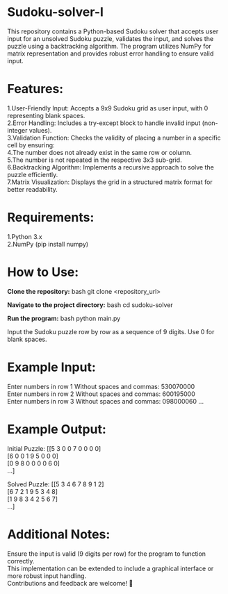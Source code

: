 # Sudoku-solver-I
 
This repository contains a Python-based Sudoku solver that accepts user input for an unsolved Sudoku puzzle, validates the input, and solves the puzzle using a backtracking algorithm. The program utilizes NumPy for matrix representation and provides robust error handling to ensure valid input.

# Features:
1.User-Friendly Input: Accepts a 9x9 Sudoku grid as user input, with 0 representing blank spaces.    
2.Error Handling: Includes a try-except block to handle invalid input (non-integer values).    
3.Validation Function: Checks the validity of placing a number in a specific cell by ensuring:    
4.The number does not already exist in the same row or column.    
5.The number is not repeated in the respective 3x3 sub-grid.   
6.Backtracking Algorithm: Implements a recursive approach to solve the puzzle efficiently.    
7.Matrix Visualization: Displays the grid in a structured matrix format for better readability.   

# Requirements:
1.Python 3.x   
2.NumPy (pip install numpy)   

# How to Use:

**Clone the repository:**
bash
git clone <repository_url>

**Navigate to the project directory:**
bash
cd sudoku-solver

**Run the program:**
bash
python main.py

Input the Sudoku puzzle row by row as a sequence of 9 digits. Use 0 for blank spaces.

# Example Input:

Enter numbers in row 1 Without spaces and commas: 530070000  
Enter numbers in row 2 Without spaces and commas: 600195000   
Enter numbers in row 3 Without spaces and commas: 098000060
...

# Example Output:

Initial Puzzle:
[[5 3 0 0 7 0 0 0 0]   
 [6 0 0 1 9 5 0 0 0]   
 [0 9 8 0 0 0 0 6 0]  
 ...]



Solved Puzzle:
[[5 3 4 6 7 8 9 1 2]   
[6 7 2 1 9 5 3 4 8]   
[1 9 8 3 4 2 5 6 7]   
...]

# Additional Notes:
Ensure the input is valid (9 digits per row) for the program to function correctly.  
This implementation can be extended to include a graphical interface or more robust input handling.   
Contributions and feedback are welcome! 🚀    







